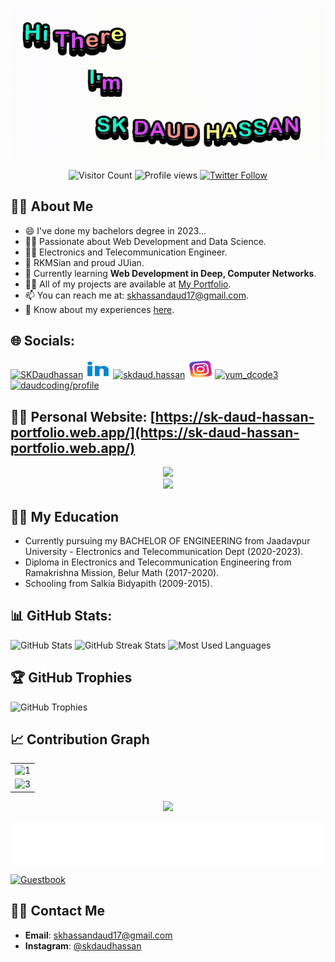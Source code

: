 <div align="center">

[![Header](https://github.com/Daudgit/Daudgit/blob/main/ezgif.com-gif-maker%20(1).gif)](https://sk-daud-hassan-portfolio.web.app/)

![Visitor Count](https://profile-counter.glitch.me/Daudgit/count.svg)
![Profile views](https://komarev.com/ghpvc/?username=daudgit&label=Profile%20views&color=0e75b6&style=flat)
[![Twitter Follow](https://img.shields.io/twitter/follow/SKDaudhassan?logo=twitter&style=for-the-badge)](https://twitter.com/SKDaudhasaan?t=E3jAMSwldNDhL8Yo0ECZsA&s=08)

</div>

## :man_with_turban: **About Me**

- 😄 I've done my bachelors degree in 2023...
- 👨‍💻 Passionate about Web Development and Data Science.
- 🧑‍🔬 Electronics and Telecommunication Engineer.
- 📿 RKMSian and proud JUian.
- 🌱 Currently learning **Web Development in Deep, Computer Networks**.
- 👨‍💻 All of my projects are available at [My Portfolio](https://sk-daud-hassan-portfolio.web.app/).
- 📫 You can reach me at: skhassandaud17@gmail.com.
- 📄 Know about my experiences [here](https://drive.google.com/file/d/10tDFvVw4ZgIGTA8j37mdtKW8cMkkuSpm/view?usp=sharing).

## 🌐 Socials:

<p align="left">
  <a href="https://twitter.com/SKDaudhasaan" target="blank"><img src="https://raw.githubusercontent.com/rahuldkjain/github-profile-readme-generator/master/src/images/icons/Social/twitter.svg" alt="SKDaudhassan" height="30" width="40" /></a>
  <a href="https://linkedin.com/in/sk-daud-hassan-567099147" target="blank"><img src="https://github.com/Daudgit/Daudgit/blob/main/linkedin.gif" alt="sk-daud-hassan-567099147" height="30" width="40" /></a>
  <a href="https://fb.com/skdaud.hassan" target="blank"><img src="https://raw.githubusercontent.com/rahuldkjain/github-profile-readme-generator/master/src/images/icons/Social/facebook.svg" alt="skdaud.hassan" height="30" width="40" /></a>
  <a href="https://instagram.com/skdaudhassan" target="blank"><img src="https://github.com/Daudgit/Daudgit/blob/main/insta-instagram.gif" alt="skdaudhassan" height="30" width="40" /></a>
  <a href="https://www.codechef.com/users/yum_dcode3" target="blank"><img src="https://cdn.jsdelivr.net/npm/simple-icons@3.1.0/icons/codechef.svg" alt="yum_dcode3" height="30" width="40" /></a>
  <a href="https://auth.geeksforgeeks.org/user/daudcoding/profile" target="blank"><img src="https://raw.githubusercontent.com/rahuldkjain/github-profile-readme-generator/master/src/images/icons/Social/geeks-for-geeks.svg" alt="daudcoding/profile" height="30" width="40" /></a>
</p>

## :man_with_turban: **Personal Website**: [https://sk-daud-hassan-portfolio.web.app/](https://sk-daud-hassan-portfolio.web.app/)

<div id="header" align="center">
  <img src="https://media.giphy.com/media/HwBlFQZFcAoUcPHZdX/giphy.gif" width="100" />
</div>

<div align="center">
  <img src="https://user-images.githubusercontent.com/82196466/178033325-748eebd5-56db-4d2d-8ae9-2f34d76b11f9.png" />
</div>

## :man_with_turban: **My Education**

- Currently pursuing my BACHELOR OF ENGINEERING from Jaadavpur University - Electronics and Telecommunication Dept (2020-2023).
- Diploma in Electronics and Telecommunication Engineering from Ramakrishna Mission, Belur Math (2017-2020).
- Schooling from Salkia Bidyapith (2009-2015).

## 📊 GitHub Stats:

![GitHub Stats](https://github-readme-stats.vercel.app/api?username=Daudgit&theme=dark&hide_border=false&include_all_commits=true&count_private=true)
![GitHub Streak Stats](https://github-readme-streak-stats.herokuapp.com/?user=Daudgit&theme=dark&hide_border=false)
![Most Used Languages](https://github-readme-stats.vercel.app/api/top-langs/?username=Daudgit&theme=dark&hide_border=false&layout=compact)

## 🏆 GitHub Trophies

![GitHub Trophies](https://github-profile-trophy.vercel.app/?username=Daudgit&theme=radical&no-frame=false&no-bg=true&margin-w=4)

## 📈 Contribution Graph

<table>
  <tr>
    <td><img src="https://github-profile-summary-cards.vercel.app/api/cards/profile-details?username=Daudgit&theme=monokai" display=block width=100% height=auto alt="1" /></td>
  </tr>
  <tr>
    <td><img src="https://activity-graph.herokuapp.com/graph?username=Daudgit&bg_color=1a1b27&color=be90f2&line=638fda&point=35aea1&area=true" display=block width=100% height=auto alt="3" /></td>
  </tr>
</table>

<p align="center">
  <a href="https://count.getloli.com/"><img src="https://count.getloli.com/get/@:Daudgit?theme=rule34" /></a>
</p>

<img align='center' height="70" alt="Thanks" width="100%" src="https://github.com/Daudgit/Daudgit/blob/main/ending.svg" />

[![Guestbook](https://github.com/Daudgit/Daudgit/issues/1)](https://github.com/Daudgit/Daudgit/issues/1)

## :man_with_turban: **Contact Me**

- **Email**: skhassandaud17@gmail.com
- **Instagram**: [@skdaudhassan](https://www.instagram.com/skdaudhassan)
